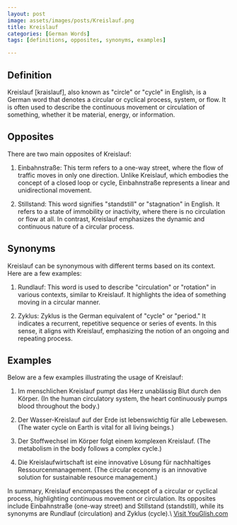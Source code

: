 ```yaml
---
layout: post
image: assets/images/posts/Kreislauf.png
title: Kreislauf
categories: [German Words]
tags: [definitions, opposites, synonyms, examples]

---
```


## Definition
Kreislauf [kraislauf], also known as "circle" or "cycle" in English, is a German word that denotes a circular or cyclical process, system, or flow. It is often used to describe the continuous movement or circulation of something, whether it be material, energy, or information.

## Opposites
There are two main opposites of Kreislauf:

1. Einbahnstraße: This term refers to a one-way street, where the flow of traffic moves in only one direction. Unlike Kreislauf, which embodies the concept of a closed loop or cycle, Einbahnstraße represents a linear and unidirectional movement.

2. Stillstand: This word signifies "standstill" or "stagnation" in English. It refers to a state of immobility or inactivity, where there is no circulation or flow at all. In contrast, Kreislauf emphasizes the dynamic and continuous nature of a circular process.

## Synonyms
Kreislauf can be synonymous with different terms based on its context. Here are a few examples:

1. Rundlauf: This word is used to describe "circulation" or "rotation" in various contexts, similar to Kreislauf. It highlights the idea of something moving in a circular manner.

2. Zyklus: Zyklus is the German equivalent of "cycle" or "period." It indicates a recurrent, repetitive sequence or series of events. In this sense, it aligns with Kreislauf, emphasizing the notion of an ongoing and repeating process.

## Examples
Below are a few examples illustrating the usage of Kreislauf:

1. Im menschlichen Kreislauf pumpt das Herz unablässig Blut durch den Körper. (In the human circulatory system, the heart continuously pumps blood throughout the body.)

2. Der Wasser-Kreislauf auf der Erde ist lebenswichtig für alle Lebewesen. (The water cycle on Earth is vital for all living beings.)

3. Der Stoffwechsel im Körper folgt einem komplexen Kreislauf. (The metabolism in the body follows a complex cycle.)

4. Die Kreislaufwirtschaft ist eine innovative Lösung für nachhaltiges Ressourcenmanagement. (The circular economy is an innovative solution for sustainable resource management.)

In summary, Kreislauf encompasses the concept of a circular or cyclical process, highlighting continuous movement or circulation. Its opposites include Einbahnstraße (one-way street) and Stillstand (standstill), while its synonyms are Rundlauf (circulation) and Zyklus (cycle).\ <a id="yg-widget-0" class="youglish-widget" data-query="Kreislauf" data-lang="german" data-components="8412" data-auto-start="0" data-bkg-color="theme_light" data-title="How%20to%20pronounce%20Kreislauf%20in%20German"  rel="nofollow" href="https://youglish.com">Visit YouGlish.com</a><script async src="https://youglish.com/public/emb/widget.js" charset="utf-8"></script>